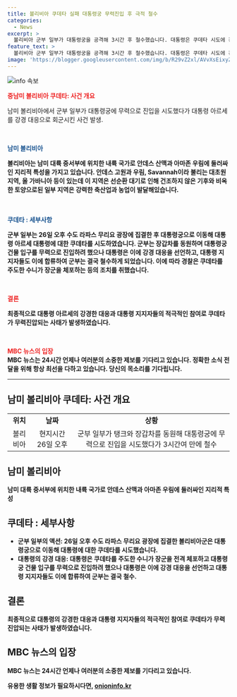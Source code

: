 ```yaml
---
title: 볼리비아 쿠데타 실패 대통령궁 무력진입 후 극적 철수
categories:
  - News
excerpt: >
  볼리비아 군부 일부가 대통령궁을 공격해 3시간 후 철수했습니다. 대통령은 쿠데타 시도에 강하게 대응하고, 지지자들도 광장에 나와 회군을 이끌었습니다. 대통령을 체포한 장군은 경찰에 의해 체포되었습니다. (150자)
feature_text: >
  볼리비아 군부 일부가 대통령궁을 공격해 3시간 후 철수했습니다. 대통령은 쿠데타 시도에 강하게 대응하고, 지지자들도 광장에 나와 회군을 이끌었습니다. 대통령을 체포한 장군은 경찰에 의해 체포되었습니다. (150자)
image: 'https://blogger.googleusercontent.com/img/b/R29vZ2xl/AVvXsEixyZcFfHzMRdzZMjFBmAUKJYCLCGyLL1o632UiGVXcaFdKo_bkvkuCioo0uUKlGfBVcT3P84aROyZIXSBEx3Aw5nCQ3pTgDom1WDC4m8eifvWiAmWEEVb4x6G_l8C0QH225ldMjyaFvpxGEBGNO37VmDTDMHGhJPq73UglMfDca1-0aw/s1600/blogspot.png'
---
```


<p><img src="https://blogger.googleusercontent.com/img/b/R29vZ2xl/AVvXsEixyZcFfHzMRdzZMjFBmAUKJYCLCGyLL1o632UiGVXcaFdKo_bkvkuCioo0uUKlGfBVcT3P84aROyZIXSBEx3Aw5nCQ3pTgDom1WDC4m8eifvWiAmWEEVb4x6G_l8C0QH225ldMjyaFvpxGEBGNO37VmDTDMHGhJPq73UglMfDca1-0aw/s1600/blogspot.png" alt="info 속보" /></p>

<p><b><span style="color: #ee2323;">중남미 볼리비아 쿠데타: 사건 개요</span></b>
<br></p>

<p data-ke-size="size16">남미 볼리비아에서 군부 일부가 대통령궁에 무력으로 진입을 시도했다가 대통령 아르세를 강경 대응으로 회군시킨 사건 발생.</p>

<p><br></p>

<p><b><span style="color: #1a5490;">남미 볼리비아</span><b>
<br></p>

<p>볼리비아는 남미 대륙 중서부에 위치한 내륙 국가로 안데스 산맥과 아마존 우림에 둘러싸인 지리적 특성을 가지고 있습니다. 안데스 고원과 우림, Savannah이라 불리는 대초원지역, 올 가바니아 등이 있는데 이 지역은 선순환 대기로 인해 건조하지 않은 기후와 비옥한 토양으로된 일부 지역은 강력한 축산업과 농업이 발달해있습니다.</p>

<p><br><br>
<b><span style="color: #1a5490;">쿠데타 : 세부사항</span><b>
<br></p>

<p>군부 일부는 26일 오후 수도 라파스 무리요 광장에 집결한 후 대통령궁으로 이동해 대통령 아르세 대통령에 대한 쿠데타를 시도하였습니다. 
군부는 장갑차를 동원하며 대통령궁 건물 입구를 무력으로 진입하려 했으나 대통령은 이에 강경 대응을 선언하고, 대통령 지지자들도 이에 합류하여 군부는 결국 철수하게 되었습니다.
이에 따라 경찰은 쿠데타를 주도한 수니가 장군을 체포하는 등의 조치를 취했습니다.</p>

<p><br></p>

<p><b><span style="color: #ee2323;">결론</span></b>
<br></p>

<p data-ke-size="size16">최종적으로 대통령 아르세의 강경한 대응과 대통령 지지자들의 적극적인 참여로 쿠데타가 무력진압되는 사태가 발생하였습니다.</p>

<p><br></p>

<p><b><span style="color: #ee2323;">MBC 뉴스의 입장</span></b>
<br>
MBC 뉴스는 24시간 언제나 여러분의 소중한 제보를 기다리고 있습니다. 정확한 소식 전달을 위해 항상 최선을 다하고 있습니다. 
당신의 목소리를 기다립니다.</p>

<hr>

<h2 data-ke-size="size26">남미 볼리비아 쿠데타: 사건 개요</h2>

<table>
    <tbody>
        <tr>
            <td style="text-align: center; height: 17px;"><b>위치</b></td>
            <td style="text-align: center; height: 17px;"><b>날짜</b></td>
            <td style="text-align: center; height: 17px;"><b>상황</b></td>
        </tr>
        <tr>
            <td style="text-align: center; height: 17px;">볼리비아</td>
            <td style="text-align: center; height: 17px;">현지시간 26일 오후</td>
            <td style="text-align: center; height: 17px;">군부 일부가 탱크와 장갑차를 동원해 대통령궁에 무력으로 진입을 시도했다가 3시간여 만에 철수</td>
        </tr>
    </tbody>
</table>

<h2 data-ke-size="size26">남미 볼리비아</h2>

<p data-ke-size="size16">남미 대륙 중서부에 위치한 내륙 국가로 안데스 산맥과 아마존 우림에 둘러싸인 지리적 특성</p>

<p data-ke-size="size16"></p>

<h2 data-ke-size="size26">쿠데타 : 세부사항</h2>

<ul>
    <li><b>군부 일부의 액션</b>: 26일 오후 수도 라파스 무리요 광장에 집결한 볼리비아군은 대통령궁으로 이동해 대통령에 대한 쿠데타를 시도했습니다.</li>
    <li><b>대통령의 강경 대응</b>: 대통령은 쿠데타를 주도한 수니가 장군을 전격 체포하고 대통령궁 건물 입구를 무력으로 진입하려 했으나 대통령은 이에 강경 대응을 선언하고 대통령 지지자들도 이에 합류하여 군부는 결국 철수.</li>
</ul>

<h2 data-ke-size="size26">결론</h2>

<p data-ke-size="size16">최종적으로 대통령의 강경한 대응과 대통령 지지자들의 적극적인 참여로 쿠데타가 무력진압되는 사태가 발생하였습니다.</p>

<h2 data-ke-size="size26">MBC 뉴스의 입장</h2>

<p data-ke-size="size16">MBC 뉴스는 24시간 언제나 여러분의 소중한 제보를 기다리고 있습니다.</p>

<p data-ke-size="size16"></p>
유용한 생활 정보가 필요하시다면, <a href="https://onioninfo.kr" rel="dofollow">onioninfo.kr</a>


